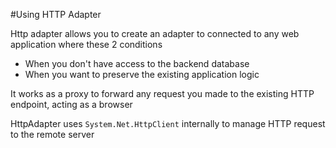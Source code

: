 ﻿#Using HTTP Adapter


Http adapter allows you to create an adapter to connected to any web application where these 2 conditions

* When you don't have access to the backend database
* When you want to preserve the existing application logic

It works as a proxy to forward any request you made to the existing HTTP endpoint, acting as a browser

HttpAdapter uses `System.Net.HttpClient` internally to manage HTTP request to the remote server
